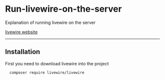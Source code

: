 # Run-livewire-on-the-server
Explanation of running livewire on the server

[livewire website](https://laravel-livewire.com/)

-----------


## Installation

First you need to download livewire into the project

```bash
  composer require livewire/livewire
```
    
